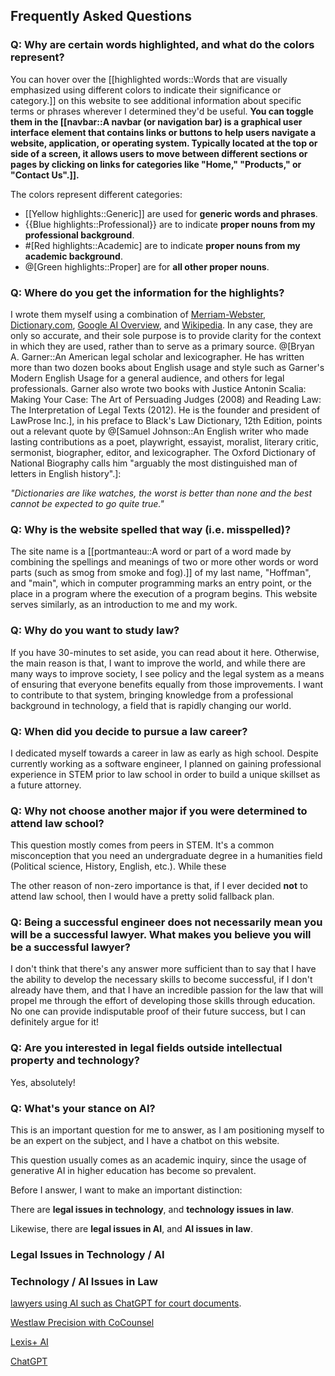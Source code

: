 ## **Frequently Asked Questions**

###  Q: Why are certain words highlighted, and what do the colors represent?

You can hover over the [[highlighted words::Words that are visually emphasized using different colors to indicate their 
significance or category.]] on this website to see additional information about specific terms or phrases wherever I
determined they'd be useful. **You can toggle them in the [[navbar::A navbar (or navigation bar) is a graphical user 
interface element that contains links or buttons to help users navigate a website, application, or operating system. 
Typically located at the top or side of a screen, it allows users to move between different sections or pages by 
clicking on links for categories like "Home," "Products," or "Contact Us".]].** 

The colors represent different categories:
- [[Yellow highlights::Generic]] are used for **generic words and phrases**.
- {{Blue highlights::Professional}} are to indicate **proper nouns from my professional background**.
- #[Red highlights::Academic] are to indicate **proper nouns from my academic background**.
- @[Green highlights::Proper] are for **all other proper nouns**.

### Q: Where do you get the information for the highlights?

I wrote them myself using a combination of [Merriam-Webster](https://www.merriam-webster.com/), [Dictionary.com](https://www.dictionary.com/), 
[Google AI Overview](https://search.google/ways-to-search/ai-overviews/), and [Wikipedia](https://en.wikipedia.org/wiki/Main_Page).
In any case, they are only so accurate, and their sole purpose is to provide clarity for the context in which they are used,
rather than to serve as a primary source. @[Bryan A.  Garner::An American legal scholar and lexicographer. 
He has written more than two dozen books about English usage and style such as Garner's Modern English Usage for a 
general audience, and others for legal professionals. Garner also wrote two books with Justice Antonin Scalia: Making 
Your Case: The Art of Persuading Judges (2008) and Reading Law: The Interpretation of Legal Texts (2012). He is the 
founder and president of LawProse Inc.], in his preface to Black's Law Dictionary, 12th Edition, points out a relevant 
quote by @[Samuel Johnson::An English writer who made lasting contributions as a poet, playwright, essayist, moralist, 
literary critic, sermonist, biographer, editor, and lexicographer. The Oxford Dictionary of National Biography calls him 
"arguably the most distinguished man of letters in English history".]: 

*"Dictionaries are like watches, the worst is better than none and the best cannot be expected to go quite true."*

### Q: Why is the website spelled that way (i.e. misspelled)?

The site name is a [[portmanteau::A word or part of a word made by combining the spellings and meanings of two or more other words or word parts (such as smog from smoke and fog).]] 
of my last name, "Hoffman", and "main", which in computer programming marks an entry point, or the place in a program 
where the execution of a program begins. This website serves similarly, as an introduction to me and my work.

### Q: Why do you want to study law?

If you have 30-minutes to set aside, you can read about it here. Otherwise, the main reason is that, I want to improve the world, and 
while there are many ways to improve society, I see policy and the legal system as a means of ensuring that everyone
benefits equally from those improvements. I want to contribute to that system, bringing knowledge from a professional
background in technology, a field that is rapidly changing our world.

### Q: When did you decide to pursue a law career?

I dedicated myself towards a career in law as early as high school. Despite currently working as a software engineer, 
I planned on gaining professional experience in STEM prior to law school in order to build a unique skillset as a future 
attorney.

### Q: Why not choose another major if you were determined to attend law school?

This question mostly comes from peers in STEM. It's a common misconception that you need an undergraduate
degree in a humanities field (Political science, History, English, etc.). While these

The other reason of non-zero importance is that, if I ever decided **not** to attend law school, then I would have
a pretty solid fallback plan.

### Q: Being a successful engineer does not necessarily mean you will be a successful lawyer. What makes you believe you will be a successful lawyer?

I don't think that there's any answer more sufficient than to say that I have the ability to develop the necessary skills to 
become successful, if I don't already have them, and that I have an incredible passion for the law that will propel me through the effort
of developing those skills through education. No one can provide indisputable proof of their future success, but I can
definitely argue for it!

### Q: Are you interested in legal fields outside intellectual property and technology?

Yes, absolutely! 

### Q: What's your stance on AI?

This is an important question for me to answer, as I am positioning myself to be an expert on the subject, and I have
a chatbot on this website.

This question usually comes as an academic inquiry, since the usage of generative AI in higher education has become
so prevalent.

Before I answer, I want to make an important distinction:

There are **legal issues in technology**, and **technology issues in law**.

Likewise, there are **legal issues in AI**, and **AI issues in law**.

### Legal Issues in Technology / AI


### Technology / AI Issues in Law

[lawyers using AI such as ChatGPT for court documents](https://www.forbes.com/sites/mollybohannon/2023/06/08/lawyer-used-chatgpt-in-court-and-cited-fake-cases-a-judge-is-considering-sanctions/).

[Westlaw Precision with CoCounsel](https://legal.thomsonreuters.com/en/c/westlaw/westlaw-precision-generative-ai?searchid=TRPPCSOL/Google/LegalUS_RS_Westlaw_Main_Search_Brand-All_US/AI&chl=ppc&cid=4989046&sfdccampaignid=701PA00000HnC4jYAF&ef_id=CjwKCAjw1dLDBhBoEiwAQNRiQd1W1-Ia4aYAvEyBdxG14a8bO127Ad4q1bh47vdMW04tBKloflLddhoCWhgQAvD_BwE:G:s&s_kwcid=AL!7944!3!681703130762!e!!g!!westlaw%20ai&gad_source=1&gad_campaignid=1680175562&gclid=CjwKCAjw1dLDBhBoEiwAQNRiQd1W1-Ia4aYAvEyBdxG14a8bO127Ad4q1bh47vdMW04tBKloflLddhoCWhgQAvD_BwE)

[Lexis+ AI](https://www.lexisnexis.com/en-us/products/lexis-plus-ai.page)

[ChatGPT](https://openai.com/blog/chatgpt/)